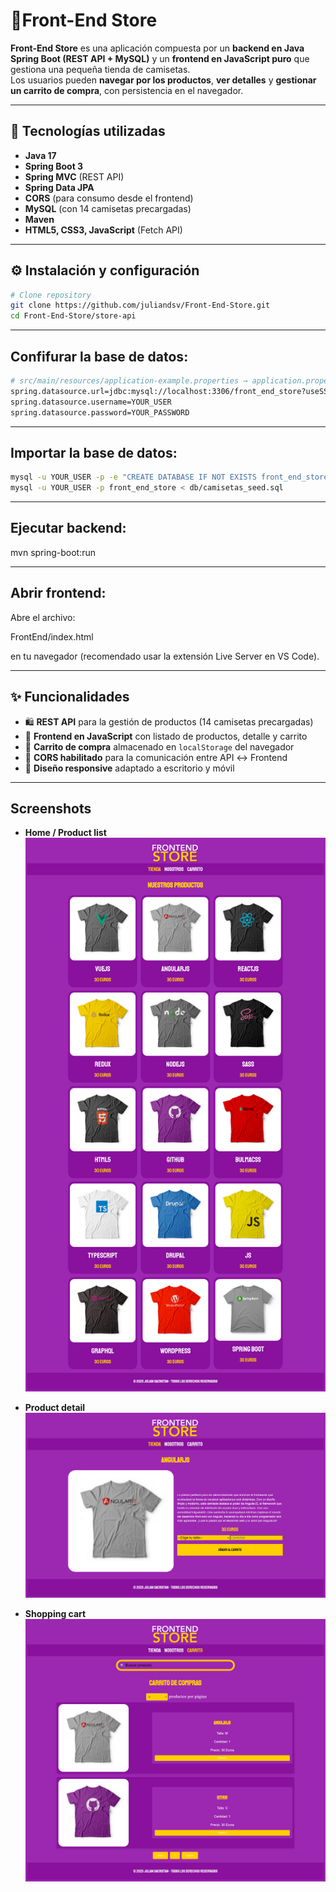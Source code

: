 # 👕Front-End Store

**Front-End Store** es una aplicación compuesta por un **backend en Java Spring Boot (REST API + MySQL)** y un **frontend en JavaScript puro** que gestiona una pequeña tienda de camisetas.  
Los usuarios pueden **navegar por los productos**, **ver detalles** y **gestionar un carrito de compra**, con persistencia en el navegador.  

---

## 🚀 Tecnologías utilizadas 
* **Java 17**  
* **Spring Boot 3**  
* **Spring MVC** (REST API)  
* **Spring Data JPA**  
* **CORS** (para consumo desde el frontend)  
* **MySQL** (con 14 camisetas precargadas)  
* **Maven**  
* **HTML5, CSS3, JavaScript** (Fetch API)
  
---

## ⚙️ Instalación y configuración  

```bash
# Clone repository
git clone https://github.com/juliandsv/Front-End-Store.git
cd Front-End-Store/store-api
```
---

## Confifurar la base de datos:

```bash
# src/main/resources/application-example.properties → application.properties
spring.datasource.url=jdbc:mysql://localhost:3306/front_end_store?useSSL=false&serverTimezone=UTC
spring.datasource.username=YOUR_USER
spring.datasource.password=YOUR_PASSWORD
```

---

## Importar la base de datos:

```bash
mysql -u YOUR_USER -p -e "CREATE DATABASE IF NOT EXISTS front_end_store CHARACTER SET utf8mb4;"
mysql -u YOUR_USER -p front_end_store < db/camisetas_seed.sql
```

---

## Ejecutar backend:

mvn spring-boot:run

---

## Abrir frontend:
Abre el archivo:

FrontEnd/index.html


en tu navegador (recomendado usar la extensión Live Server en VS Code).

---

## ✨ Funcionalidades

* 🛍️ **REST API** para la gestión de productos (14 camisetas precargadas)  
* 📖 **Frontend en JavaScript** con listado de productos, detalle y carrito  
* 🛒 **Carrito de compra** almacenado en `localStorage` del navegador  
* 🔄 **CORS habilitado** para la comunicación entre API ↔ Frontend  
* 🎨 **Diseño responsive** adaptado a escritorio y móvil
  
---
## Screenshots

- **Home / Product list**  
  ![Listado](listado.png)

- **Product detail**  
  ![Detalle](detalle.png)

- **Shopping cart**  
  ![Carrito](carrito.png)

